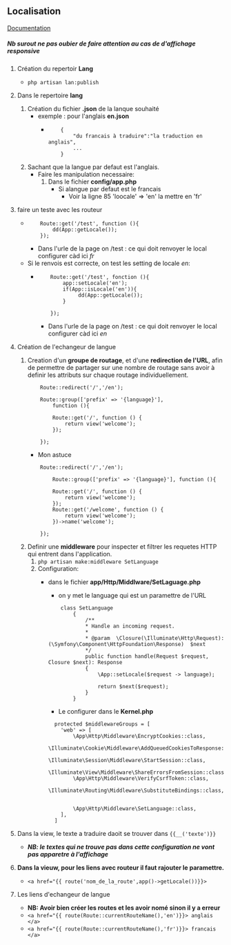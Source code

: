 ## Localisation 

[Documentation](https://laravel.com/docs/10.x/localization)

##### Nb surout ne pas oubier de faire attention au cas de d'affichage responsive

1. Création du repertoir **Lang**
    - `php artisan lan:publish`
2. Dans le repertoire **lang**
    1. Création du fichier **.json** de la lanque souhaité 
        - exemple : pour l'anglais **en.json**
            -   ```
                    {
                        "du francais à traduire":"la traduction en anglais",
                        ...
                    }
                ```
    2. Sachant que la langue par defaut est l'anglais.
        - Faire les manipulation necessaire: 
            1. Dans le fichier **config/app.php** 
                - Si alangue par defaut est le francais 
                    - Voir la ligne 85 'loocale' => 'en' la mettre en 'fr'
3. faire un teste avec les routeur 
    -   ```
            Route::get('/test', function (){
                dd(App::getLocale());
            });
        ```
        - Dans l'urle de la page on /test : ce qui doit renvoyer le local configurer càd ici *fr*
    - Si le renvois est correcte, on test les setting de locale *en*:
        -   ```
                Route::get('/test', fonction (){
                    app::setLocale('en');
                    if(App::isLocale('en')){
                         dd(App::getLocale());
                    }
                   
                }); 
            ```
            - Dans l'urle de la page on /test : ce qui doit renvoyer le local configurer càd ici *en*
 
4. Création de l'echangeur de langue
    1. Creation d'un **groupe de routage**, et d'une **redirection de l'URL**, afin de permettre de partager sur une nombre de routage sans avoir à definir les attributs sur chaque routage individuellement. 
        ```
            Route::redirect('/','/en');

            Route::group(['prefix' => '{language}'],        
                function (){

                Route::get('/', function () {
                    return view('welcome');
                });

            });
        ```
        - Mon astuce 
        ```
            Route::redirect('/','/en');

                Route::group(['prefix' => '{language}'], function (){

                Route::get('/', function () {
                    return view('welcome');
                });
                Route::get('/welcome', function () {
                    return view('welcome');
                })->name('welcome');

            });
        ```
    2. Definir une **middleware** pour inspecter et filtrer les requetes HTTP qui entrent dans l'application.
        1. `php artisan make:middleware SetLanguage`
        2. Configuration: 
            - dans le fichier **app/Http/Middlware/SetLaguage.php**
                - on y met le language qui est un paramettre de l'URL

                ```
                    class SetLanguage
                        {
                            /**
                            * Handle an incoming request.
                            *
                            * @param  \Closure(\Illuminate\Http\Request): (\Symfony\Component\HttpFoundation\Response)  $next
                            */
                            public function handle(Request $request, Closure $next): Response
                            {
                                \App::setLocale($request -> language);
                                
                                return $next($request);
                            }
                        }
                ```
                - Le configurer dans le **Kernel.php**
                ```
                  protected $middlewareGroups = [
                    'web' => [
                        \App\Http\Middleware\EncryptCookies::class,
                        \Illuminate\Cookie\Middleware\AddQueuedCookiesToResponse::class,
                        \Illuminate\Session\Middleware\StartSession::class,
                        \Illuminate\View\Middleware\ShareErrorsFromSession::class,
                        \App\Http\Middleware\VerifyCsrfToken::class,
                        \Illuminate\Routing\Middleware\SubstituteBindings::class,


                        \App\Http\Middleware\SetLanguage::class,
                    ],
                  ]
                ```
5. Dans la view, le texte a traduire daoit se trouver dans `{{__('texte')}}`
    - ***NB: le textes qui ne trouve pas dans cette configuration ne vont pas apparetre à l'affichage***
6. **Dans la vieuw, pour les liens avec routeur il faut rajouter le paramettre.**
    - `<a href="{{ route('nom_de_la_route',app()->getLocale())}}>`

7. Les liens d'echangeur de langue
    - **NB: Avoir bien créer les routes et les avoir nomé sinon il y a erreur** 
    - `<a href="{{ route(Route::currentRouteName(),'en')}}> anglais </a>`
    - `<a href="{{ route(Route::currentRouteName(),'fr')}}> francais </a>`